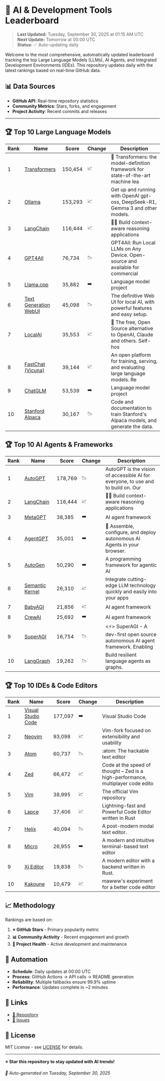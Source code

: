 # 🚀 AI & Development Tools Leaderboard

> **Last Updated:** Tuesday, September 30, 2025 at 01:15 AM UTC  
> **Next Update:** Tomorrow at 00:00 UTC  
> **Status:** ✅ Auto-updating daily

Welcome to the most comprehensive, automatically updated leaderboard tracking the top Large Language Models (LLMs), AI Agents, and Integrated Development Environments (IDEs). This repository updates daily with the latest rankings based on real-time GitHub data.

## 📊 Data Sources

- **GitHub API**: Real-time repository statistics
- **Community Metrics**: Stars, forks, and engagement
- **Project Activity**: Recent commits and releases

---

## 🏆 Top 10 Large Language Models

| Rank | Name | Score | Change | Description |
|------|------|-------|--------|-------------|
| 1 | [Transformers](https://github.com/huggingface/transformers) | 150,454 | 📈 | 🤗 Transformers: the model-definition framework for state-of-the-art machine lea |
| 2 | [Ollama](https://github.com/ollama/ollama) | 153,293 | 📈 | Get up and running with OpenAI gpt-oss, DeepSeek-R1, Gemma 3 and other models. |
| 3 | [LangChain](https://github.com/langchain-ai/langchain) | 116,444 | 📈 | 🦜🔗 Build context-aware reasoning applications |
| 4 | [GPT4All](https://github.com/nomic-ai/gpt4all) | 76,734 | 📉 | GPT4All: Run Local LLMs on Any Device. Open-source and available for commercial  |
| 5 | [Llama.cpp](https://github.com/ggerganov/llama.cpp) | 35,882 | ➡️ | Language model project |
| 6 | [Text Generation WebUI](https://github.com/oobabooga/text-generation-webui) | 45,098 | 📉 | The definitive Web UI for local AI, with powerful features and easy setup. |
| 7 | [LocalAI](https://github.com/mudler/LocalAI) | 35,553 | 📈 | :robot: The free, Open Source alternative to OpenAI, Claude and others. Self-hos |
| 8 | [FastChat (Vicuna)](https://github.com/lm-sys/FastChat) | 39,144 | 📈 | An open platform for training, serving, and evaluating large language models. Re |
| 9 | [ChatGLM](https://github.com/THUDM/ChatGLM-6B) | 53,539 | ➡️ | Language model project |
| 10 | [Stanford Alpaca](https://github.com/tatsu-lab/stanford_alpaca) | 30,167 | 📉 | Code and documentation to train Stanford's Alpaca models, and generate the data. |



## 🏆 Top 10 AI Agents & Frameworks

| Rank | Name | Score | Change | Description |
|------|------|-------|--------|-------------|
| 1 | [AutoGPT](https://github.com/Significant-Gravitas/AutoGPT) | 178,769 | 📉 | AutoGPT is the vision of accessible AI for everyone, to use and to build on. Our |
| 2 | [LangChain](https://github.com/langchain-ai/langchain) | 116,444 | 📈 | 🦜🔗 Build context-aware reasoning applications |
| 3 | [MetaGPT](https://github.com/geekan/MetaGPT) | 38,385 | ➡️ | AI agent framework |
| 4 | [AgentGPT](https://github.com/reworkd/AgentGPT) | 35,001 | ➡️ | 🤖 Assemble, configure, and deploy autonomous AI Agents in your browser. |
| 5 | [AutoGen](https://github.com/microsoft/autogen) | 50,290 | ➡️ | A programming framework for agentic AI |
| 6 | [Semantic Kernel](https://github.com/microsoft/semantic-kernel) | 26,310 | 📈 | Integrate cutting-edge LLM technology quickly and easily into your apps |
| 7 | [BabyAGI](https://github.com/yoheinakajima/babyagi) | 21,856 | 📈 | AI agent framework |
| 8 | [CrewAI](https://github.com/joaomdmoura/crewAI) | 25,692 | ➡️ | AI agent framework |
| 9 | [SuperAGI](https://github.com/TransformerOptimus/SuperAGI) | 16,754 | 📉 | <⚡️> SuperAGI - A dev-first open source autonomous AI agent framework. Enabling  |
| 10 | [LangGraph](https://github.com/langchain-ai/langgraph) | 19,262 | 📉 | Build resilient language agents as graphs. |



## 🏆 Top 10 IDEs & Code Editors

| Rank | Name | Score | Change | Description |
|------|------|-------|--------|-------------|
| 1 | [Visual Studio Code](https://github.com/microsoft/vscode) | 177,097 | ➡️ | Visual Studio Code |
| 2 | [Neovim](https://github.com/neovim/neovim) | 93,098 | 📈 | Vim-fork focused on extensibility and usability |
| 3 | [Atom](https://github.com/atom/atom) | 60,737 | 📉 | :atom: The hackable text editor |
| 4 | [Zed](https://github.com/zed-industries/zed) | 66,472 | 📈 | Code at the speed of thought – Zed is a high-performance, multiplayer code edito |
| 5 | [Vim](https://github.com/vim/vim) | 38,995 | 📈 | The official Vim repository |
| 6 | [Lapce](https://github.com/lapce/lapce) | 37,406 | 📈 | Lightning-fast and Powerful Code Editor written in Rust |
| 7 | [Helix](https://github.com/helix-editor/helix) | 40,094 | 📉 | A post-modern modal text editor. |
| 8 | [Micro](https://github.com/zyedidia/micro) | 26,955 | ➡️ | A modern and intuitive terminal-based text editor |
| 9 | [Xi Editor](https://github.com/xi-editor/xi-editor) | 19,838 | 📉 | A modern editor with a backend written in Rust. |
| 10 | [Kakoune](https://github.com/mawww/kakoune) | 10,479 | 📈 | mawww's experiment for a better code editor |



## 📈 Methodology

Rankings are based on:

1. **⭐ GitHub Stars** - Primary popularity metric
2. **📊 Community Activity** - Recent engagement and growth
3. **🔄 Project Health** - Active development and maintenance

## 🤖 Automation

- **Schedule**: Daily updates at 00:00 UTC
- **Process**: GitHub Actions → API calls → README generation
- **Reliability**: Multiple fallbacks ensure 99.9% uptime
- **Performance**: Updates complete in ~2 minutes

## 🔗 Links

- [📝 Repository](https://github.com/yourusername/llm-leaderboard-tracker)
- [🐛 Issues](https://github.com/yourusername/llm-leaderboard-tracker/issues)

## 📄 License

MIT License - see [LICENSE](LICENSE) for details.

---

**⭐ Star this repository to stay updated with AI trends!**

*🤖 Auto-generated on Tuesday, September 30, 2025*

<!-- Last update: 2025-09-30T01:15:49.834Z -->
